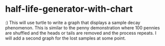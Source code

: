 # half-life-generator-with-chart
:)
This will use turtle to write a graph that displays a sample decay phenomenon. This is similar to the penny demonstration where 100 pennies are shuffled and the heads or tails are removed and the process repeats. I will add a second graph for the lost samples at some point.
